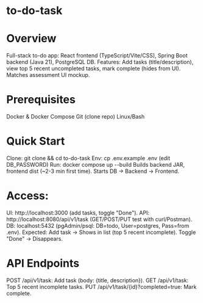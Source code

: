 # to-do-task

# Overview
Full-stack to-do app: React frontend (TypeScript/Vite/CSS), Spring Boot backend (Java 21), PostgreSQL DB. Features: Add tasks (title/description), view top 5 recent uncompleted tasks, mark complete (hides from UI). Matches assessment UI mockup.

# Prerequisites
Docker & Docker Compose
Git (clone repo)
Linux/Bash

# Quick Start
Clone: git clone <repo-url> && cd to-do-task
Env: cp .env.example .env (edit DB_PASSWORD)
Run: docker compose up --build
Builds backend JAR, frontend dist (~2-3 min first time).
Starts DB → Backend → Frontend.

# Access:
UI: http://localhost:3000 (add tasks, toggle "Done").
API: http://localhost:8080/api/v1/task (GET/POST/PUT test with curl/Postman).
DB: localhost:5432 (pgAdmin/psql: DB=todo, User=postgres, Pass=from .env).
Expected: Add task → Shows in list (top 5 recent incomplete). Toggle "Done" → Disappears.


# API Endpoints
POST /api/v1/task: Add task (body: {title, description}).
GET /api/v1/task: Top 5 recent incomplete tasks.
PUT /api/v1/task/{id}?completed=true: Mark complete.
